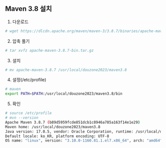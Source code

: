## Maven 3.8 설치

1. 다운로드
```sh
# wget https://dlcdn.apache.org/maven/maven-3/3.8.7/binaries/apache-maven-3.8.7-bin.tar.gz
```   

2. 압축 풀기
```sh
# tar xvfz apache-maven-3.8.7-bin.tar.gz
```   
   
3. 설치
```sh
# mv apache-maven-3.8.7 /usr/local/douzone2023/maven3.8
```

4. 설정(/etc/profile)
```sh
# maven
export PATH=$PATH:/usr/local/douzone2023/maven3.8/bin
```

5. 확인
```sh
# source /etc/profile
# mvn --version
Apache Maven 3.8.7 (b89d5959fcde851dcb1c8946a785a163f14e1e29)
Maven home: /usr/local/douzone2023/maven3.8
Java version: 17.0.5, vendor: Oracle Corporation, runtime: /usr/local/douzone2023/jdk-17.0.5
Default locale: ko_KR, platform encoding: UTF-8
OS name: "linux", version: "3.10.0-1160.81.1.el7.x86_64", arch: "amd64", family: "unix"
```

